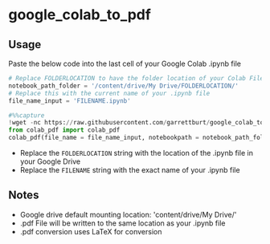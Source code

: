 # google_colab_to_pdf


## Usage

Paste the below code into the last cell of your Google Colab .ipynb file

```python
# Replace FOLDERLOCATION to have the folder location of your Colab File
notebook_path_folder = '/content/drive/My Drive/FOLDERLOCATION/'
# Replace this with the current name of your .ipynb file
file_name_input = 'FILENAME.ipynb'

#%%capture
!wget -nc https://raw.githubusercontent.com/garrettburt/google_colab_to_pdf/master/colab_pdf.py
from colab_pdf import colab_pdf
colab_pdf(file_name = file_name_input, notebookpath = notebook_path_folder)
```

* Replace the `FOLDERLOCATION` string with the location of the .ipynb file in your Google Drive
* Replace the `FILENAME` string with the exact name of your .ipynb file

## Notes

* Google drive default mounting location: 'content/drive/My Drive/'
* .pdf File will be written to the same location as your .ipynb file
* .pdf conversion uses LaTeX for conversion

